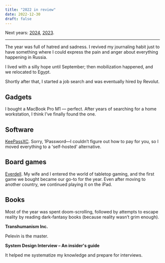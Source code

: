 ```yaml
---
title: "2022 in review"
date: 2022-12-30
draft: false
---
```


Next years: [2024](2024-in-review.md), [2023](2023-in-review.md).

---

The year was full of hatred and sadness. I revived my journaling habit just to have something where I could express the
pain and anger about everything happening in Russia.

I lived with a silly hope until September; then mobilization happened, and we relocated to Egypt.

Shortly after that, I started a job search and was eventually hired by Revolut.

## Gadgets

I bought a MacBook Pro M1 — perfect. After years of searching for a home workstation, I think I’ve finally found the
one.

## Software

[KeePassXC](https://keepassxc.org). Sorry, 1Password—I couldn’t figure out how to pay for you, so I moved everything to
a 'self-hosted' alternative.

## Board games

[Everdell](https://boardgamegeek.com/boardgame/199792/everdell). My wife and I entered the world of tabletop gaming, and
the first game we bought became our go-to for the year. Even after moving to another country, we continued playing it on
the iPad.

## Books

Most of the year was spent doom-scrolling, followed by attempts to escape reality by reading dark-fantasy books (because
reality wasn’t grim enough).

**Transhumanism Inc.**

Pelevin is the master.

**System Design Interview – An insider's guide**

It helped me systematize my knowledge and prepare for interviews.
